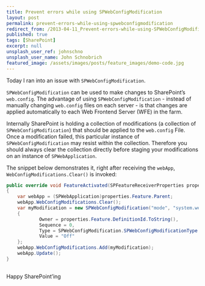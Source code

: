 ```yaml
---
title: Prevent errors while using SPWebConfigModification
layout: post
permalink: prevent-errors-while-using-spwebconfigmodification
redirect_from: /2013-04-11_Prevent-errors-while-using-SPWebConfigModification-75eaccc41531
published: true
tags: [SharePoint]
excerpt: null
unsplash_user_ref: johnschno
unsplash_user_name: John Schnobrich
featured_image: /assets/images/posts/feature_images/demo-code.jpg
---
```


Today I ran into an issue with `SPWebConfigModification`.

`SPWebConfigModification` can be used to make changes to SharePoint’s `web.config`. The advantage of using `SPWebConfigModification` - instead of manually changing `web.config` files on each server - is that changes are applied automatically to each Web Frontend Server (WFE) in the farm.

Internally SharePoint is holding a collection of modifications (a collection of `SPWebConfigModification`) that should be applied to the `web.config` File. Once a modification failed, this particular instance of `SPWebConfigModification` may resist within the collection. Therefore you should always clear the collection directly before staging your modifications on an instance of `SPWebApplication`.

The snippet below demonstrates it, right after receiving the `webApp`, `WebConfigModifications.Clear()` is invoked:

```csharp
public override void FeatureActivated(SPFeatureReceiverProperties properties)
{
    var webApp = (SPWebApplication)properties.Feature.Parent;
    webApp.WebConfigModifications.Clear();
    var myModification = new SPWebConfigModification("mode", "system.web/customErrors")
    {
            Owner = properties.Feature.DefinitionId.ToString(),
            Sequence = 0,
            Type = SPWebConfigModification.SPWebConfigModificationType.EnsureAttribute,
            Value = "Off"
    };
    webApp.WebConfigModifications.Add(myModification);
    webApp.Update();
}
 
```

Happy SharePoint’ing


